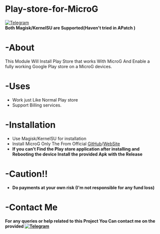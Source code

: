 # Play-store-for-MicroG
[![Telegram](https://img.shields.io/badge/Telegram-Me-blue)](https://t.me/microgply)  
**Both Magisk/KernelSU are Supported(Haven't tried in APatch )**
# -About
This Module Will Install Play Store that works With MicroG And Enable a fully working Google Play store on a MicroG devices.
# -Uses
- Work just Like Normal Play store
- Support Billing services.
# -Installation
- Use Magisk/KernelSU for installation
- Install MicroG Only The From Official [GitHub](https://github.com/microg/GmsCore/releases)/[WebSite](https://microg.org/download.html)
- **If you can't Find the Play store application after installing and Rebooting the device Install the provided Apk with the Release**
# -Caution!! 
- **Do payments at your own risk (I'm not responsible for any fund loss)**
# -Contact Me
**For any queries or help related to this Project You Can contact me on the provided [![Telegram](https://img.shields.io/badge/Telegram-Channel-blue)](https://t.me/microgply)**     